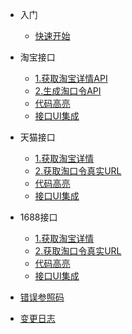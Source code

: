- 入门

  - [快速开始](zh-cn/start/quickstart.md "快速开始")

- 淘宝接口
  - [1.获取淘宝详情API](zh-cn/taobao/taoDetail.md)
  - [2.生成淘口令API](zh-cn/taobao/passwordToUrl.md)
  - [代码高亮](zh-cn/diy/highlight.md)
  - [接口UI集成](zh-cn/diy/integrated.md)
  
- 天猫接口
  - [1.获取淘宝详情](zh-cn/taobao/taoDetail.md)
  - [2.获取淘口令真实URL](zh-cn/taobao/passwordToUrl.md)
  - [代码高亮](zh-cn/diy/highlight.md)
  - [接口UI集成](zh-cn/diy/integrated.md)
  
- 1688接口
  - [1.获取淘宝详情](zh-cn/taobao/taoDetail.md)
  - [2.获取淘口令真实URL](zh-cn/taobao/passwordToUrl.md)
  - [代码高亮](zh-cn/diy/highlight.md)
  - [接口UI集成](zh-cn/diy/integrated.md)

- [错误参照码](zh-cn/common/code.md)  
- [变更日志](changelog.md)
